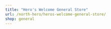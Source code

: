 ```yaml
---
title: "Hero's Welcome General Store"
url: /north-hero/heros-welcome-general-store/
shop: general
---
```

